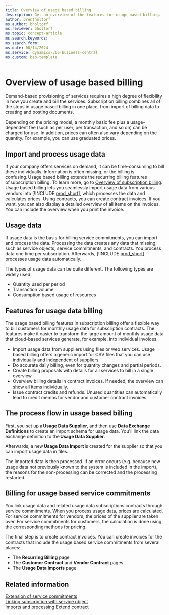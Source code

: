 ```yaml
---
title: Overview of usage based billing 
description: Get an overview of the features for usage based billing.
author: brentholtorf
ms.author: bholtorf
ms.reviewer: bholtorf
ms.topic: concept-article
ms.search.keywords: 
ms.search.form: 
ms.date: 08/14/2024
ms.service: dynamics-365-business-central
ms.custom: bap-template
---
```


# Overview of usage based billing

Demand-based provisioning of services requires a high degree of flexibility in how you create and bill the services. Subscription billing combines all of the steps in usage based billing in one place, from import of billing data to creating and posting documents.  

Depending on the pricing model, a monthly basic fee plus a usage-dependent fee (such as per user, per transaction, and so on) can be charged for use. In addition, prices can often also vary depending on the quantity. For example, you can use graduated prices.

## Import and process usage data

If your company offers services on demand, it can be time-consuming to bill these individually. Information is often missing, or the billing is confusing. Usage based billing extends the recurring billing features of subscription billing. To learn more, go to [Overview of subscription billing](../SRB/welcome.md). Usage based billing lets you seamlessly import usage data from various vendors into [!INCLUDE [prod_short](../includes/prod_short.md)], which processes the data and calculates prices. Using contracts, you can create contract invoices. If you want, you can also display a detailed overview of all items on the invoices. You can include the overview when you print the invoice.

## Usage data​

If usage data is the basis for billing service commitments, you can import and process the data. Processing the data creates any data that missing, such as service objects, service commitments, and contracts. You process data one time per subscription. Afterwards, [!INCLUDE [prod_short](../includes/prod_short.md)] processes usage data automatically.

The types of usage data can be quite different. The following types are widely used:

* Quantity used per period
* Transaction volume
* Consumption based usage of resources

## Features for usage data billing

The usage based billing features in subscription billing offer a flexible way to bill customers for monthly usage data for subscription contracts. The features make it easier to transform the large amount of monthly usage data that cloud-based services generate, for example, into individual invoices.

* Import usage data from suppliers using files or web services. Usage based billing offers a generic import for CSV files that you can use individually and independent of suppliers.
* Do accurate daily billing, even for quantity changes and partial periods.
* Create billing proposals with details for all services to bill in a single overview.
* Overview billing details in contract invoices. If needed, the overview can show all items individually.
* Issue contract credits and refunds. Unused quantities can automatically lead to credit memos for vendor and customer contract invoices.

## The process flow in usage based billing

First, you set up a **Usage Data Supplier**, and then use **Data Exchange Definitions** to create an import schema for usage data. You'll link the data exchange definition to the **Usage Data Supplier**.

Afterwards, a new **Usage Data Import** is created for the supplier so that you can import usage data in files.

The imported data is then processed. If an error occurs (e.g. because new usage data not previously known to the system is included in the import), the reasons for the non-processing can be corrected and the processing restarted.

## Billing for usage based service commitments​

You link usage data and related usage data subscriptions contracts through service commitments. When you process usage data, prices are calculated. For service commitments for vendors, the prices of the supplier are taken over. For service commitments for customers, the calculation is done using the corresponding methods for pricing.

The final step is to create contract invoices. You can create invoices for the contracts that include the usage based service commitments from several places:

* The **Recurring Billing** page
* The **Customer Contract** and **Vendor Contract** pages
* The **Usage Data Imports** page

## Related information

[Extension of service commitments](masterdata/service-commitments.md)  
[Linking subscription with service object](processing-usage-data/connect-subscription-service-object.md)  
[Imports and processing](processing-usage-data/imports-processing.md)
[Extend contract](processing-usage-data/extend-contract.md)
